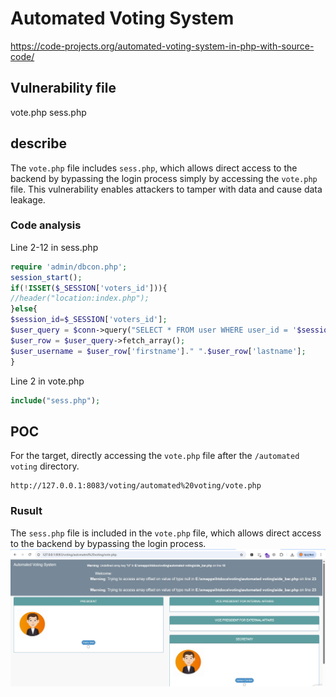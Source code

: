 # Automated Voting System #

https://code-projects.org/automated-voting-system-in-php-with-source-code/

## Vulnerability file ##

vote.php sess.php

## describe ##

The `vote.php` file includes `sess.php`, which allows direct access to the backend by bypassing the login process simply by accessing the `vote.php` file. This vulnerability enables attackers to tamper with data and cause data leakage.

### Code analysis ###

Line 2-12 in sess.php

```php
require 'admin/dbcon.php';
session_start(); 
if(!ISSET($_SESSION['voters_id'])){
//header("location:index.php");
}else{
$session_id=$_SESSION['voters_id'];
$user_query = $conn->query("SELECT * FROM user WHERE user_id = '$session_id'") or die(mysqli_errno());
$user_row = $user_query->fetch_array();
$user_username = $user_row['firstname']." ".$user_row['lastname'];
}
```

Line 2 in vote.php

```php
include("sess.php");
```

## POC ##
For the target, directly accessing the `vote.php` file after the `/automated voting` directory.

```
http://127.0.0.1:8083/voting/automated%20voting/vote.php
```

### Rusult ###
The `sess.php` file is included in the `vote.php` file, which allows direct access to the backend by bypassing the login process.
![image-2025-06-15](https://github.com/asd1238525/cve/blob/main/images/20250615173615.png)
